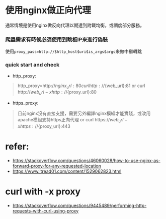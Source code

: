 # 使用nginx做正向代理
通常情境是使用nginx做反向代理以期達到附載均衡，或調度部分服務。

### 爬蟲需求有時候必須使用到跳板IP來進行偽裝
使用`proxy_pass=http://$http_host$uri$is_args$args`來做中繼轉跳

### quick start and check
- http_proxy:
> http_proxy=http://${nginx_url}:80 curl http://${web_url}:81
or 
> curl http://${web_url} -x http://${proxy_url}:80

- https_proxy:
> 目前nginx沒有直接支援，需要另外編譯nginx模組才能實踐，或改用apache模組支持https正向代理
or
> curl https://${web_url} -x https://${proxy_url}:443

# refer:
- https://stackoverflow.com/questions/46060028/how-to-use-nginx-as-forward-proxy-for-any-requested-location
- https://www.itread01.com/content/1529062823.html

# curl with -x proxy
- https://stackoverflow.com/questions/9445489/performing-http-requests-with-curl-using-proxy